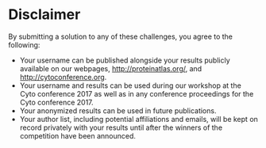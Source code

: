 # Disclaimer

By submitting a solution to any of these challenges, you agree to the following:
* Your username can be published alongside your results publicly available on our webpages, <results webpage here> http://proteinatlas.org/, and http://cytoconference.org.
* Your username and results can be used during our workshop at the Cyto conference 2017 as well as in any conference proceedings for the Cyto conference 2017.
* Your anonymized results can be used in future publications.
* Your author list, including potential affiliations and emails, will be kept on record privately with your results until after the winners of the competition have been announced.

